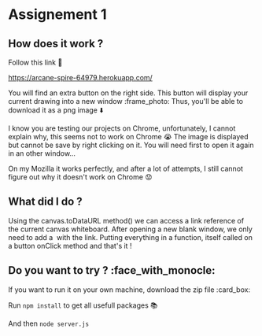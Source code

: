 # Assignement 1

## How does it work ?

Follow this link :link: 

https://arcane-spire-64979.herokuapp.com/

You will find an extra button on the right side. This button will display your current drawing into a new window :frame_photo:
Thus, you'll be able to download it as a png image :arrow_down: 

I know you are testing our projects on Chrome, unfortunately, I cannot explain why, this seems not to work on Chrome :sob: 
The image is displayed but cannot be save by right clicking on it. You will need first to open it again in an other window...

On my Mozilla it works perfectly, and after a lot of attempts, I still cannot figure out why it doesn't work on Chrome :worried: 


## What did I do ?

Using the canvas.toDataURL method() we can access a link reference of the current canvas whiteboard.
After opening a new blank window, we only need to add a <img/> with the link.
Putting everything in a function, itself called on a button onClick method and that's it !


## Do you want to try ? :face_with_monocle: 

If you want to run it on your own machine, download the zip file :card_box: 

Run ```npm install``` to get all usefull packages :books:   

And then  ```node server.js```
